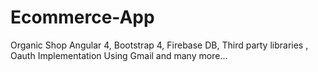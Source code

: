 # Ecommerce-App
Organic Shop Angular 4, Bootstrap 4, Firebase DB, Third party libraries , Oauth Implementation Using Gmail and many more...
